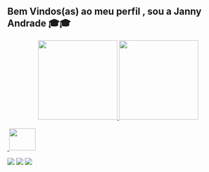 ## Bem Vindos(as) ao meu perfil , sou a Janny Andrade 🎓🎓

<div align="center">
  <a href=”https://github.com/JannyAndrade”>
  <img height="180em" src="https://github-readme-stats.vercel.app/api?username=jannyandrade&show_icons=true&theme=dracula&include_all_commits=true&count_private=true"/>
  <img height="180em" src="https://github-readme-stats.vercel.app/api/top-langs/?username=jannyandrade&layout=compact&langs_count=7&theme=dracula"/>
</div>
  

<div style="display: inline_block"><br>
  <img align="<link rel="stylesheet" href="https://cdn.jsdelivr.net/gh/devicons/devicon@v2.15.1/devicon.min.css">
<img src="https://cdn.jsdelivr.net/gh/devicons/devicon/icons/python/python-original-wordmark.svg" height="50" width="60" 
 <div>                                                                                                                                                                                                                                                                                                        
                                                                                                                                                                           
                                                                                                                                                    
 <a href="https://www.instagram.com/janny.andrade1/" target="_blank"><img src="https://img.shields.io/badge/-Instagram-%23E4405F?style=for-the- badge&logo=instagram&logoColor=white" target="_blank"></a> <a href = "ajanny80@gmail.com"><img src="https://img.shields.io/badge/-Gmail-%23333?style=for-the-badge&logo=gmail&logoColor=white" destino ="_blank"></a> <a href="https://www.linkedin.com/in/janny-andrade-526697202/" target="_blank"><img src="https://img.shields.io/badge/-LinkedIn-%230077B5?style= for-the-badge&logo=linkedin&logoColor=white" target="_blank"></a>







</div>
